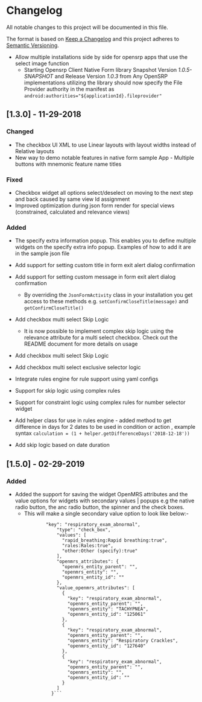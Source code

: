 # Changelog
All notable changes to this project will be documented in this file.

The format is based on [Keep a Changelog](http://keepachangelog.com/en/1.0.0/)
and this project adheres to [Semantic Versioning](http://semver.org/spec/v2.0.0.html).

- Allow multiple installations side by side for opensrp apps that use the select image function
    - Starting Opensrp Client Native Form library Snapshot Version *1.0.5-SNAPSHOT* and Release Version *1.0.3* from Any OpenSRP implementations utilizing the library should now specify the File Provider authority in the manifest as
     `android:authorities="${applicationId}.fileprovider"`
     
     
[1.3.0] - 11-29-2018
--------------------
### Changed
- The checkbox UI XML to use Linear layouts with layout widths instead of Relative layouts
- New way to demo notable features in native form sample App - Multiple buttons with mnemonic feature name titles

### Fixed
- Checkbox widget all options select/deselect on moving to the next step and back caused by same view Id assignment
- Improved optimization during json form render for special views (constrained, calculated and relevance views)

### Added
- The specify extra information popup. This enables you to define multiple widgets on the specify extra info popup. Examples of how to add it are in the sample json file
- Add support for setting custom title in form exit alert dialog confirmation
- Add support for setting custom message in form exit alert dialog confirmation
    - By overriding the `JsonFormActivity` class in your installation you get access to these methods e.g. `setConfirmCloseTitle(message)` and `getConfirmCloseTitle()`
 
- Add checkbox multi select Skip Logic
    - It is now possible to implement complex skip logic using the relevance attribute for a multi select checkbox. Check out the README document for more details on usage

- Add checkbox multi select Skip Logic
- Add checkbox multi select exclusive selector logic 
- Integrate rules engine for rule support using yaml configs
- Support for skip logic using complex rules 
- Support for constraint logic using complex rules for number selector widget
- Add helper class for use in rules engine - added method to get difference in days for 2 dates to be used in condition or action , example syntax `calculation = (1 + helper.getDifferenceDays('2018-12-18'))` 
- Add skip logic based on date duration

[1.5.0] - 02-29-2019
--------------------
### Added
- Added the support for saving the widget OpenMRS attributes and the value options for widgets with secondary values | popups e.g the native radio button, the anc radio button, the spinner and the check boxes.
  - This will make a single secondary value option to look like below:-
    ```json{
            "key": "respiratory_exam_abnormal",
                "type": "check_box",
                "values": [
                  "rapid_breathing:Rapid breathing:true",
                  "rales:Rales:true",
                  "other:Other (specify):true"
                ],
                "openmrs_attributes": {
                  "openmrs_entity_parent": "",
                  "openmrs_entity": "",
                  "openmrs_entity_id": ""
                },
                "value_openmrs_attributes": [
                  {
                    "key": "respiratory_exam_abnormal",
                    "openmrs_entity_parent": "",
                    "openmrs_entity": "TACHYPNEA",
                    "openmrs_entity_id": "125061"
                  },
                  {
                    "key": "respiratory_exam_abnormal",
                    "openmrs_entity_parent": "",
                    "openmrs_entity": "Respiratory Crackles",
                    "openmrs_entity_id": "127640"
                  },
                  {
                    "key": "respiratory_exam_abnormal",
                    "openmrs_entity_parent": "",
                    "openmrs_entity": "",
                    "openmrs_entity_id": ""
                  }
                ]
              }```